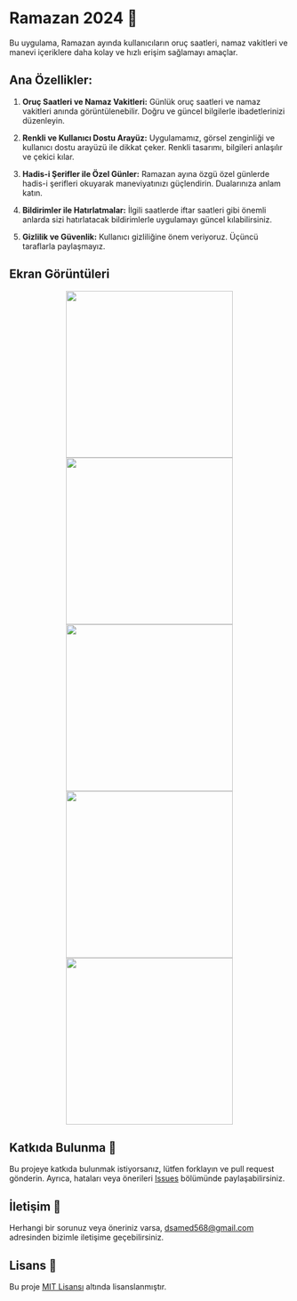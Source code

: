 # Ramazan 2024 🌙

Bu uygulama, Ramazan ayında kullanıcıların oruç saatleri, namaz vakitleri ve manevi içeriklere daha kolay ve hızlı erişim sağlamayı amaçlar.

## Ana Özellikler:

1. **Oruç Saatleri ve Namaz Vakitleri:** Günlük oruç saatleri ve namaz vakitleri anında görüntülenebilir. Doğru ve güncel bilgilerle ibadetlerinizi düzenleyin.

2.  **Renkli ve Kullanıcı Dostu Arayüz:** Uygulamamız, görsel zenginliği ve kullanıcı dostu arayüzü ile dikkat çeker. Renkli tasarımı, bilgileri anlaşılır ve çekici kılar.

3. **Hadis-i Şerifler ile Özel Günler:** Ramazan ayına özgü özel günlerde hadis-i şerifleri okuyarak maneviyatınızı güçlendirin. Dualarınıza anlam katın.

4. **Bildirimler ile Hatırlatmalar:** İlgili saatlerde iftar saatleri gibi önemli anlarda sizi hatırlatacak bildirimlerle uygulamayı güncel kılabilirsiniz.

5. **Gizlilik ve Güvenlik:** Kullanıcı gizliliğine önem veriyoruz. Üçüncü taraflarla paylaşmayız.

## Ekran Görüntüleri

<p align="center">
<img src="https://github.com/Sameetdmr/RamadanApp/assets/43873156/39a11a8e-7d08-4ada-87c1-94e50abe70e5" height="300" >
<img src="https://github.com/Sameetdmr/RamadanApp/assets/43873156/47c04ddf-83b0-40f8-8988-533bcb0285f8" height="300" >
<img src="https://github.com/Sameetdmr/RamadanApp/assets/43873156/1e018b5d-97e0-4440-84bb-048279f823f6" height="300" >
<img src="https://github.com/Sameetdmr/RamadanApp/assets/43873156/ab317c98-bf0c-4deb-ad6a-722429f9c50e" height="300" >
<img src="https://github.com/Sameetdmr/RamadanApp/assets/43873156/02ec27d1-5d2f-47fa-b38d-a9c571e37ab6" height="300" >
</p>

## Katkıda Bulunma 🤝

Bu projeye katkıda bulunmak istiyorsanız, lütfen forklayın ve pull request gönderin. Ayrıca, hataları veya önerileri [Issues](https://github.com/sameetdmr/RamadanApp/issues) bölümünde paylaşabilirsiniz.

## İletişim 📧

Herhangi bir sorunuz veya öneriniz varsa, [dsamed568@gmail.com](mailto:dsamed568@gmail.com) adresinden bizimle iletişime geçebilirsiniz.

## Lisans 📄

Bu proje [MIT Lisansı](notion://www.notion.so/LICENSE) altında lisanslanmıştır.
